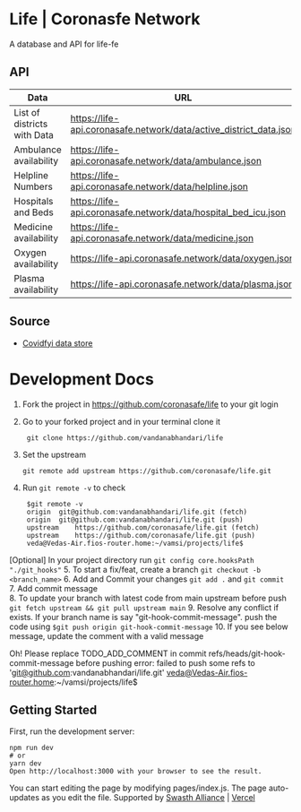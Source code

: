 # Life | Coronasfe Network

A database and API for life-fe

## API

| Data                        | URL                                                                |
| --------------------------- | ------------------------------------------------------------------ |
| List of districts with Data | https://life-api.coronasafe.network/data/active_district_data.json |
| Ambulance availability      | https://life-api.coronasafe.network/data/ambulance.json            |
| Helpline Numbers            | https://life-api.coronasafe.network/data/helpline.json             |
| Hospitals and Beds          | https://life-api.coronasafe.network/data/hospital_bed_icu.json     |
| Medicine availability       | https://life-api.coronasafe.network/data/medicine.json             |
| Oxygen availability         | https://life-api.coronasafe.network/data/oxygen.json               |
| Plasma availability         | https://life-api.coronasafe.network/data/plasma.json               |

## Source

- [Covidfyi data store](https://airtable.com/shrIlOoS6PyhIIVEv)

# Development Docs

1. Fork the project in https://github.com/coronasafe/life to your git login
2. Go to your forked project and in your terminal clone it
   ```aidl
    git clone https://github.com/vandanabhandari/life
   ```
3. Set the upstream
   ```
   git remote add upstream https://github.com/coronasafe/life.git
   ```
   
4. Run ```git remote -v``` to check 
   
   ```
    $git remote -v
    origin	git@github.com:vandanabhandari/life.git (fetch)
    origin	git@github.com:vandanabhandari/life.git (push)
    upstream	https://github.com/coronasafe/life.git (fetch)
    upstream	https://github.com/coronasafe/life.git (push)
    veda@Vedas-Air.fios-router.home:~/vamsi/projects/life$
   ```
  [Optional] In your project directory run ```git config core.hooksPath "./git_hooks"``` 
5. To start a fix/feat, create a branch ```git checkout -b <branch_name>```
6. Add and Commit your changes  ```git add .``` and ```git commit ```
7. Add commit message   
8. To update your branch with latest code from main upstream before push ```git fetch upstream && git pull upstream main```
9. Resolve any conflict if exists. If your branch name is say "git-hook-commit-message". push the code using
 ```$git push origin git-hook-commit-message```
10. If you see below message, update the comment with a valid message

Oh! Please replace TODO_ADD_COMMENT in commit refs/heads/git-hook-commit-message before pushing
error: failed to push some refs to 'git@github.com:vandanabhandari/life.git'
veda@Vedas-Air.fios-router.home:~/vamsi/projects/life$

## Getting Started

First, run the development server:

```
npm run dev
# or
yarn dev
Open http://localhost:3000 with your browser to see the result.
```

You can start editing the page by modifying pages/index.js. The page auto-updates as you edit the file.
Supported by [Swasth Alliance](https://www.swasth.app) | [Vercel](https://vercel.com?utm_source=life&utm_campaign=oss)
